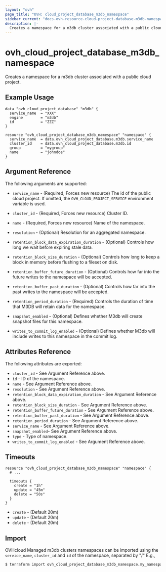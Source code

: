 ```yaml
---
layout: "ovh"
page_title: "OVH: cloud_project_database_m3db_namespace"
sidebar_current: "docs-ovh-resource-cloud-project-database-m3db-namespace"
description: |-
  Creates a namespace for a m3db cluster associated with a public cloud project.
---
```


# ovh_cloud_project_database_m3db_namespace

Creates a namespace for a m3db cluster associated with a public cloud project.

## Example Usage

```hcl
data "ovh_cloud_project_database" "m3db" {
  service_name  = "XXX"
  engine        = "m3db"
  id            = "ZZZ"
}

resource "ovh_cloud_project_database_m3db_namespace" "namespace" {
  service_name  = data.ovh_cloud_project_database.m3db.service_name
  cluster_id    = data.ovh_cloud_project_database.m3db.id
  group         = "mygroup"
  name          = "johndoe"
}
```

## Argument Reference

The following arguments are supported:

* `service_name` - (Required, Forces new resource) The id of the public cloud project. If omitted,
  the `OVH_CLOUD_PROJECT_SERVICE` environment variable is used.

* `cluster_id` - (Required, Forces new resource) Cluster ID.

* `name` - (Required, Forces new resource) Name of the namespace.

* `resolution` - (Optional) Resolution for an aggregated namespace.

* `retention_block_data_expiration_duration` - (Optional) Controls how long we wait before expiring stale data.

* `retention_block_size_duration` - (Optional) Controls how long to keep a block in memory before flushing to a fileset on disk.

* `retention_buffer_future_duration` - (Optional) Controls how far into the future writes to the namespace will be accepted.

* `retention_buffer_past_duration` - (Optional) Controls how far into the past writes to the namespace will be accepted.

* `retention_period_duration` - (Required) Controls the duration of time that M3DB will retain data for the namespace.

* `snapshot_enabled` - (Optional) Defines whether M3db will create snapshot files for this namespace.

* `writes_to_commit_log_enabled` - (Optional) Defines whether M3db will include writes to this namespace in the commit log.

## Attributes Reference

The following attributes are exported:

* `cluster_id` - See Argument Reference above.
* `id` - ID of the namespace.
* `name` - See Argument Reference above.
* `resolution` - See Argument Reference above.
* `retention_block_data_expiration_duration` - See Argument Reference above.
* `retention_block_size_duration` - See Argument Reference above.
* `retention_buffer_future_duration` - See Argument Reference above.
* `retention_buffer_past_duration` - See Argument Reference above.
* `retention_period_duration` - See Argument Reference above.
* `service_name` - See Argument Reference above.
* `snapshot_enabled`- See Argument Reference above.
* `type` - Type of namespace.
* `writes_to_commit_log_enabled` - See Argument Reference above.

## Timeouts

```hcl
resource "ovh_cloud_project_database_m3db_namespace" "namespace" {
  # ...

  timeouts {
    create = "1h"
    update = "45m"
    delete = "50s"
  }
}
```
* `create` - (Default 20m)
* `update` - (Default 20m)
* `delete` - (Default 20m)

## Import

OVHcloud Managed m3db clusters namespaces can be imported using the `service_name`, `cluster_id` and `id` of the namespace, separated by "/" E.g.,

```bash
$ terraform import ovh_cloud_project_database_m3db_namespace.my_namespace service_name/cluster_id/id
```